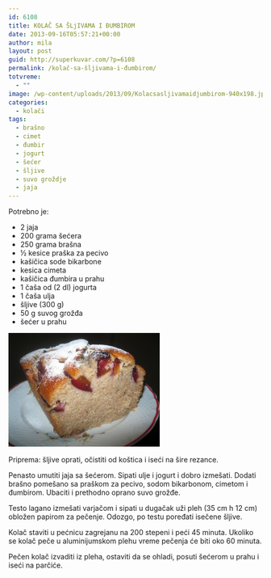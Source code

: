 ```yaml
---
id: 6108
title: KOLAČ SA ŠLjIVAMA I ĐUMBIROM
date: 2013-09-16T05:57:21+00:00
author: mila
layout: post
guid: http://superkuvar.com/?p=6108
permalink: /kolač-sa-šljivama-i-đumbirom/
totvreme:
  - ""
image: /wp-content/uploads/2013/09/Kolacsasljivamaidjumbirom-940x198.jpg
categories:
  - kolači
tags:
  - brašno
  - cimet
  - đumbir
  - jogurt
  - šećer
  - šljive
  - suvo groždje
  - jaja
---
```

Potrebno je:

  * 2 jaja
  * 200 grama šećera
  * 250 grama brašna
  * ½ kesice praška za pecivo
  * kašičica sode bikarbone
  * kesica cimeta
  * kašičica đumbira u prahu
  * 1 čaša od (2 dl) jogurta
  * 1 čaša ulja
  * šljive (300 g)
  * 50 g suvog grožđa
  * šećer u prahu

[<img class="alignnone size-medium wp-image-6109" src="/wp-content/uploads/2013/09/Kolacsasljivamaidjumbirom-300x225.jpg" alt="Kolacsasljivamaidjumbirom" width="300" height="225" />](/wp-content/uploads/2013/09/Kolacsasljivamaidjumbirom.jpg)

Priprema: šljive oprati, očistiti od koštica i iseći na šire rezance.

Penasto umutiti jaja sa šećerom. Sipati ulje i jogurt i dobro izmešati. Dodati brašno pomešano sa praškom za pecivo, sodom bikarbonom, cimetom i đumbirom. Ubaciti i prethodno oprano suvo grožđe.

Testo lagano izmešati varjačom i sipati u dugačak uži pleh (35 cm h 12 cm) obložen papirom za pečenje. Odozgo, po testu poređati isečene šljive.

Kolač staviti u pećnicu zagrejanu na 200 stepeni i peći 45 minuta. Ukoliko se kolač peče u aluminijumskom plehu vreme pečenja će biti oko 60 minuta.

Pečen kolač izvaditi iz pleha, ostaviti da se ohladi, posuti šećerom u prahu i iseći na parčiće.